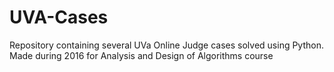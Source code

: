 # UVA-Cases
Repository containing several UVa Online Judge cases solved using Python.
Made during 2016 for Analysis and Design of Algorithms course
